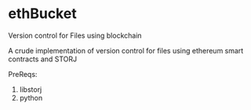 # ethBucket

Version control for Files using blockchain

A crude implementation of version control for files using ethereum smart contracts and STORJ

PreReqs:
1. libstorj
2. python

